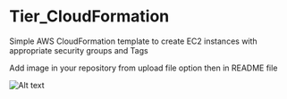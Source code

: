 # Tier_CloudFormation
Simple AWS CloudFormation template to create EC2 instances with appropriate security groups and Tags


Add image in your repository from upload file option then in README file

![Alt text]("https://www.google.com/url?sa=i&url=https%3A%2F%2Fblog.usejournal.com%2Fwhat-is-aws-and-what-can-you-do-with-it-395b585b03c&psig=AOvVaw2XHyTd4tFhUpY2607Mayor&ust=1587193575957000&source=images&cd=vfe&ved=0CAIQjRxqFwoTCNCghf3y7ugCFQAAAAAdAAAAABAI")
